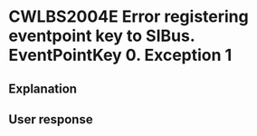 # CWLBS2004E Error registering eventpoint key to SIBus. EventPointKey 0. Exception 1

## Explanation

## User response